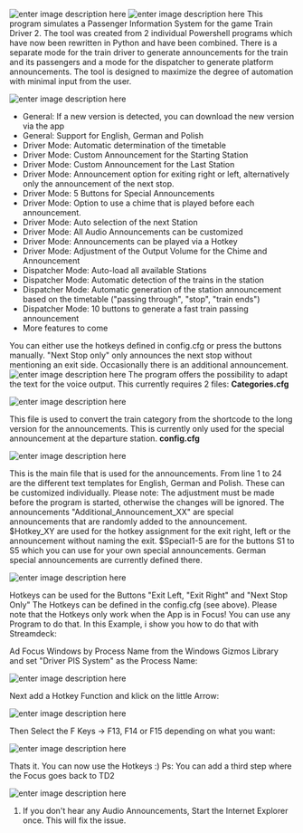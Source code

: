 
![enter image description here](https://cloud.furry.fm/index.php/apps/files_sharing/publicpreview/tZCD2s7BQxzZcTY?file=&fileId=1093590&x=3844&y=1951&a=true)
![enter image description here](https://cloud.furry.fm/index.php/apps/files_sharing/publicpreview/a7Xkk97Ys8wALPi?file=&fileId=1093616&x=3844&y=1951&a=true)
This program simulates a Passenger Information System for the game Train Driver 2. The tool was created from 2 individual Powershell programs which have now been rewritten in Python and have been combined. There is a separate mode for the train driver to generate announcements for the train and its passengers and a mode for the dispatcher to generate platform announcements. The tool is designed to maximize the degree of automation with minimal input from the user. 

![enter image description here](https://cloud.furry.fm/index.php/apps/files_sharing/publicpreview/R7CXwYWC3wfx3wo?file=&fileId=1093632&x=3844&y=1951&a=true)

-  General: If a new version is detected, you can download the new version via the app
-  General: Support for English, German and Polish
-  Driver Mode: Automatic determination of the timetable
-  Driver Mode: Custom Announcement for the Starting Station
-  Driver Mode: Custom Announcement for the Last Station
-  Driver Mode: Announcement option for exiting right or left, alternatively only the announcement of the next stop.
-  Driver Mode: 5 Buttons for Special Announcements
-  Driver Mode: Option to use a chime that is played before each announcement.
-  Driver Mode: Auto selection of the next Station
-  Driver Mode: All Audio Announcements can be customized
-  Driver Mode: Announcements can be played via a Hotkey
-  Driver Mode: Adjustment of the Output Volume for the Chime and Announcement
-  Dispatcher Mode: Auto-load all available Stations
-  Dispatcher Mode: Automatic detection of the trains in the station
-  Dispatcher Mode: Automatic generation of the station announcement based on the timetable ("passing through", "stop", "train ends")
-  Dispatcher Mode: 10 buttons to generate a fast train passing announcement
-  More features to come

You can either use the hotkeys defined in config.cfg or press the buttons manually. "Next Stop only" only announces the next stop without mentioning an exit side. Occasionally there is an additional announcement.
![enter image description here](https://cloud.furry.fm/index.php/apps/files_sharing/publicpreview/foi59jd93yBnbjs?file=&fileId=1093648&x=3844&y=1951&a=true)
The program offers the possibility to adapt the text for the voice output. This currently requires 2 files:
**Categories.cfg**

![enter image description here](https://cloud.furry.fm/index.php/apps/files_sharing/publicpreview/ZgD7mCs6mkfzaRA?file=&fileId=1093589&x=3844&y=1951&a=true)

This file is used to convert the train category from the shortcode to the long version for the announcements. This is currently only used for the special announcement at the departure station.
**config.cfg**

![enter image description here](https://cloud.furry.fm/index.php/apps/files_sharing/publicpreview/BDzFz79a8FCAN4q?file=&fileId=1093591&x=3844&y=1951&a=true)

This is the main file that is used for the announcements. From line 1 to 24 are the different text templates for English, German and Polish. These can be customized individually. Please note: The adjustment must be made before the program is started, otherwise the changes will be ignored. 
The announcements "Additional_Announcement_XX" are special announcements that are randomly added to the announcement.
$Hotkey_XY are used for the hotkey assignment for the exit right, left or the announcement without naming the exit.
$Special1-5 are for the buttons S1 to S5 which you can use for your own special announcements. German special announcements are currently defined there.

![enter image description here](https://cloud.furry.fm/index.php/apps/files_sharing/publicpreview/8S7Xini4WtQ4cmF?file=&fileId=1093668&x=3844&y=1951&a=true)

Hotkeys can be used for the Buttons "Exit Left, "Exit Right" and "Next Stop Only" The Hotkeys can be defined in the config.cfg (see above). Please note that the Hotkeys only work when the App is in Focus! You can use any Program to do that. In this Example, i show you how to do that with Streamdeck:

Ad Focus Windows by Process Name from the Windows Gizmos Library  and set "Driver PIS System" as the Process Name:

![enter image description here](https://cloud.furry.fm/index.php/apps/files_sharing/publicpreview/mJ4eeW4x49TsBws?file=&fileId=1093522&x=1926&y=1057&a=true)

Next add a Hotkey Function and klick on the little Arrow:

![enter image description here](https://cloud.furry.fm/index.php/apps/files_sharing/publicpreview/z8DPpMFe4gxHnWo?file=&fileId=1093523&x=1926&y=1057&a=true)

Then Select the F Keys -> F13, F14 or F15 depending on what you want:

![enter image description here](https://cloud.furry.fm/index.php/apps/files_sharing/publicpreview/GNnr3CpqbD78CDL?file=&fileId=1093521&x=1926&y=1057&a=true)

Thats it. You can now use the Hotkeys :) Ps: You can add a third step where the Focus goes back to TD2

![enter image description here](https://cloud.furry.fm/index.php/apps/files_sharing/publicpreview/D5fi2oJJdH9yaHj?file=&fileId=1093667&x=3844&y=1951&a=true)

1. If you don't hear any Audio Announcements, Start the Internet Explorer once. This will fix the issue.
